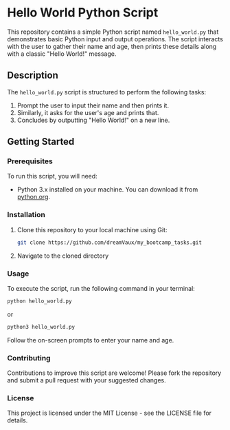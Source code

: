 # Hello World Python Script

This repository contains a simple Python script named `hello_world.py` that demonstrates basic Python input and output operations. The script interacts with the user to gather their name and age, then prints these details along with a classic "Hello World!" message.

## Description

The `hello_world.py` script is structured to perform the following tasks:
1. Prompt the user to input their name and then prints it.
2. Similarly, it asks for the user's age and prints that.
3. Concludes by outputting "Hello World!" on a new line.

## Getting Started

### Prerequisites

To run this script, you will need:
- Python 3.x installed on your machine. You can download it from [python.org](https://www.python.org/downloads/).

### Installation

1. Clone this repository to your local machine using Git:
   ```bash
   git clone https://github.com/dreamVaux/my_bootcamp_tasks.git
   ```

2. Navigate to the cloned directory

### Usage

To execute the script, run the following command in your terminal:

```bash
python hello_world.py
```
or
```bash
python3 hello_world.py
```

Follow the on-screen prompts to enter your name and age.

### Contributing

Contributions to improve this script are welcome! Please fork the repository and submit a pull request with your suggested changes.

### License

This project is licensed under the MIT License - see the LICENSE file for details.